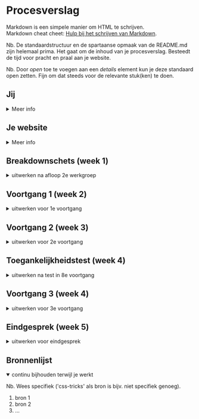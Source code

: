 # Procesverslag
Markdown is een simpele manier om HTML te schrijven.  
Markdown cheat cheet: [Hulp bij het schrijven van Markdown](https://github.com/adam-p/markdown-here/wiki/Markdown-Cheatsheet).

Nb. De standaardstructuur en de spartaanse opmaak van de README.md zijn helemaal prima. Het gaat om de inhoud van je procesverslag. Besteedt de tijd voor pracht en praal aan je website.

Nb. Door *open* toe te voegen aan een *details* element kun je deze standaard open zetten. Fijn om dat steeds voor de relevante stuk(ken) te doen.





## Jij

<details>
<summary>Meer info</summary>

### Auteur:
Jack van Vlerken

#### Je startniveau:
Blauw

#### Je focus:
Surface plane
 
</details>





## Je website

<details>
<summary>Meer info</summary>

### Je opdracht:
<a href="https://www.apple.com/nl/" alt="Apple website">Apple Website<a>

#### Screenshot(s) van de eerste pagina (small screen): 
Apple Website
<img src="Foto1.jpeg" width="200px" alt="omschrijving van de pagina">

#### Screenshot(s) van de tweede pagina (small screen):
Apple website 
<img src="Foto2.jpeg" width="200px" alt="omschrijving van de pagina">
 
</details>



## Breakdownschets (week 1)

<details>
<summary>uitwerken na afloop 2e werkgroep</summary>

### de hele pagina: 
<img src="Breakdownsheet.png" width="375px" alt="breakdown van de hele pagina">

### dynamisch deel (bijv menu): 
<img src="Breakdownsheet_menu.png" width="500px" alt="breakdown van een dynamisch deel">

</details>





## Voortgang 1 (week 2)

<details>
<summary>uitwerken voor 1e voortgang</summary>

### Stand van zaken
In deze week heb ik mijn HTML zo vanilla mogelijk proberen te maken en daarnaast met css gespeeld voor de positionering van elementen met flexbox en position.
Ik denk dat het opstellen van de HTML heel goed ging. Wat mij heel erg hielp was het maken van een breakdownsheet. Dit is een goeie manier van alles op de website te catagoriseren. Wel twijfel ik nog over mijn sections die ik in de html geplaatst heb.
 
<img src="HTML_1.jpeg" width="500px" alt="HTML opzet">

 Verder was het werken met flexbox en position aan het begin weer wat wennen. Dit was de eerste keer in een lange tijd dat ik hiermee gewerkt had, maar na even oefenen (vooral met flexfroggy) kreeg ik het weer te pakken.

### Agenda voor meeting
samen met je groepje opstellen

| Christaan Dirven   | Renee Stapert      | Jack van Vlerken   | 
| ---                | ---                | ---                | 
| Hoe je de CSS      | Wat is de beste    | Hoe maak ik een    | 
| en ik dit          | manier om te       | goed werkend       | 
| gestructueerd      | dit als er tijd is | hamburger menu?    | 
| vorm kan geven,    | beginnen?          | Hoe maak ik van    | 
| hoe moet je        |                    | een button een     | 
| beginnen?          |                    | foto?              | 


### Verslag van meeting

De feedback van de meeting zal ik hieronder in bullet points noemen:
 
 - Begin met HTML, vergeet de styling aan het begin
 - Verdeel CSS in comments. Header styling, main styling, (titel op pagina) styling.
 
 
 - melding = aside maken (class kan weggehaald worden)
 - h1 wel zichbaar maken, maak eerste titel van pagina
 - eerste section in header!
 - alt tags = meer duidelijk, wat het is
 
 laatste ding met buttons
 met details element
 

</details>





## Voortgang 2 (week 3)

<details>
<summary>uitwerken voor 2e voortgang</summary>

### Stand van zaken
In deze week ben ik aan mijn CSS en Javascipt begonnen. Wat er goed ging was het positioneren van elementen in CSS en deze de juiste grotes meegeven. Wat ik lastig vond is het maken van het hamburger menu en de animatie die daarbij hoort. 
 
 <img src="voortgang2.png" width="500px" alt="Opening website">
 <img src="voortgang2.1.png" width="500px" alt="Section 2">
 <img src="voortgang2_code.png" width="500px" alt="Voortgang 2 CSS">
 <img src="voortgang2_java.png" width="500px" alt="Voortgang 2 Java script">
 


### Agenda voor meeting
Tijdens de meeting wilde we allemaal meer te weten komen over hoe hamburger menu's werken en de animaties die daarbij horen.


### Verslag van meeting
De feedback van de meeting zal ik hieronder in bullet points noemen:
 
 - Javascript met classlist voor het tonen van het menu
 - 

</details>





## Toegankelijkheidstest (week 4)

<details>
<summary>uitwerken na test in 8e voortgang</summary>

### Bevindingen
Lijst met je bevindingen die in de test naar voren kwamen:
 
 - Apple maakt gebruik van een blauwe focus die alleen langs alle knoppen gaat.
 - De kleuren van apple zijn toegankelijk voor alle handicaps, wat betreft zicht.
 - 

#### Apple maakt gebruikt van een blauwe focus.
 <img src="blauwefocus.png" width="500px" alt="Apple Blauwe Focus">

De manier hoe dit opgelost kan worden:
 <br>
 <img src="oplossingfocus.png" width="500px" alt="Oplossing Blauwe Focus">

</details>





## Voortgang 3 (week 4)

<details>
<summary>uitwerken voor 3e voortgang</summary>

### Stand van zaken
In deze week heb ik mijn eerste pagina zo goed als af en ben ik aan mijn tweede pagina haar HTML begonnen.

 <img src="voortgang3_pagina2.1.png" width="500px" alt="Pagina 2">
 <img src="voortgang3_pagina2.png" width="500px" alt="Pagina 2 Code">
 <img src="voortgang3_css.png" width="500px" alt="Eerste pagina CSS">
 <img src="voortgang3_java.png" width="500px" alt="Eerste pagina JAVA">

### Agenda voor meeting
Hoe maak je een dropdown in een dropdown?


### Verslag van meeting
hier na afloop snel de uitkomsten van de meeting vastleggen

- punt 1
- punt 2
- nog een punt
- ...

</details>





## Eindgesprek (week 5)

<details>
<summary>uitwerken voor eindgesprek</summary>

### Stand van zaken
hier dit ging goed & dit was lastig (neem ook screenshots op van delen van je website en code)

### Screenshot(s)

hier screenshot(s) van je eindresultaat

</details>





## Bronnenlijst

<details open>
<summary>continu bijhouden terwijl je werkt</summary>

Nb. Wees specifiek ('css-tricks' als bron is bijv. niet specifiek genoeg).

1. bron 1
2. bron 2
3. ...

</details>
